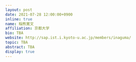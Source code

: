 ```yaml
---
layout: post
date: 2021-07-28 12:00:00+0900
inline: true
name: 稲熊寛文
affiliation: 京都大学
bio: TBA
website: http://sap.ist.i.kyoto-u.ac.jp/members/inaguma/
topic: TBA
abstract: TBA
display: true
---
```

